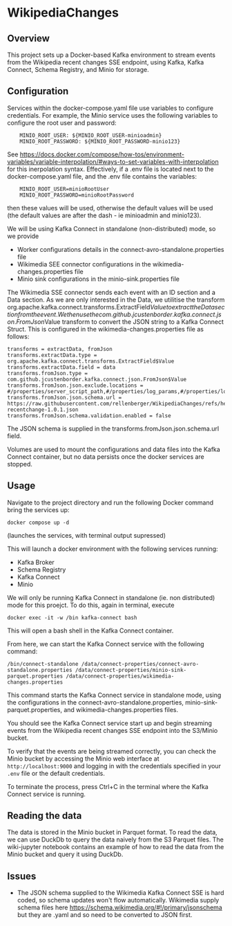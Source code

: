 # WikipediaChanges

## Overview
This project sets up a Docker-based Kafka environment to stream events from the Wikipedia recent changes SSE endpoint, using Kafka, Kafka Connect, Schema Registry, and Minio for storage.

## Configuration
Services within the docker-compose.yaml file use variables to configure credentials. 
For example, the Minio service uses the following variables to configure the root user and password:
```
    MINIO_ROOT_USER: ${MINIO_ROOT_USER-minioadmin}
    MINIO_ROOT_PASSWORD: ${MINIO_ROOT_PASSWORD-minio123}
```
See https://docs.docker.com/compose/how-tos/environment-variables/variable-interpolation/#ways-to-set-variables-with-interpolation for this inerpolation syntax. 
Effectively, if a .env file is located next to the docker-compose.yaml file, and the .env file contains the variables:
```
    MINIO_ROOT_USER=minioRootUser
    MINIO_ROOT_PASSWORD=minioRootPassword
```
then these values will be used, otherwise the default values will be used (the default values are after the dash - ie minioadmin and minio123).

We will be using Kafka Connect in standalone (non-distributed) mode, so we provide
- Worker configurations details in the connect-avro-standalone.properties file
- Wikimedia SEE connector configurations in the wikimedia-changes.properties file
- Minio sink configurations in the minio-sink.properties file

The Wikimedia SSE connector sends each event with an ID section and a Data section. As we are only interested in the Data, we utilitise the transform org.apache.kafka.connect.transforms.ExtractField$Value to extract the Data section from the event. We then use the com.github.jcustenborder.kafka.connect.json.FromJson$Value transform to convert the JSON string to a Kafka Connect Struct. This is configured in the wikimedia-changes.properties file as follows:
```
transforms = extractData, fromJson
transforms.extractData.type = org.apache.kafka.connect.transforms.ExtractField$Value
transforms.extractData.field = data
transforms.fromJson.type = com.github.jcustenborder.kafka.connect.json.FromJson$Value
transforms.fromJson.json.exclude.locations = #/properties/server_script_path,#/properties/log_params,#/properties/log_action,#/properties/log_action_comment,#/properties/log_id,#/properties/log_type,#/properties/\$schema,#/\$schema
transforms.fromJson.json.schema.url = https://raw.githubusercontent.com/rellenberger/WikipediaChanges/refs/heads/main/mediawiki-recentchange-1.0.1.json
transforms.fromJson.schema.validation.enabled = false
```
The JSON schema is supplied in the transforms.fromJson.json.schema.url field.

Volumes are used to mount the configurations and data files into the Kafka Connect container, but no data persists once the docker services are stopped.

## Usage
Navigate to the project directory and run the following Docker command bring the services up:
```
docker compose up -d
```
(launches the services, with terminal output supressed)

This will launch a docker environment with the following services running:
- Kafka Broker
- Schema Registry
- Kafka Connect
- Minio

We will only be running Kafka Connect in standalone (ie. non distributed) mode for this proejct.
To do this, again in terminal, execute
```
docker exec -it -w /bin kafka-connect bash
```
This will open a bash shell in the Kafka Connect container. 

From here, we can start the Kafka Connect service with the following command:
```
/bin/connect-standalone /data/connect-properties/connect-avro-standalone.properties /data/connect-properties/minio-sink-parquet.properties /data/connect-properties/wikimedia-changes.properties
```
This command starts the Kafka Connect service in standalone mode, using the configurations in the connect-avro-standalone.properties, minio-sink-parquet.properties, and wikimedia-changes.properties files.

You should see the Kafka Connect service start up and begin streaming events from the Wikipedia recent changes SSE endpoint into the S3/Minio bucket.

To verify that the events are being streamed correctly, you can check the Minio bucket by accessing the Minio web interface at `http://localhost:9000` and logging in with the credentials specified in your `.env` file or the default credentials.

To terminate the process, press Ctrl+C in the terminal where the Kafka Connect service is running.

## Reading the data
The data is stored in the Minio bucket in Parquet format. To read the data, we can use DuckDb to query the data naively from the S3 Parquet files. The wiki-jupyter notebook contains an example of how to read the data from the Minio bucket and query it using DuckDb.

## Issues
- The JSON schema supplied to the Wikimedia Kafka Connect SSE is hard coded, so schema updates won't flow automatically. Wikimedia supply schema files here https://schema.wikimedia.org/#!/primary/jsonschema but they are .yaml and so need to be converted to JSON first.
